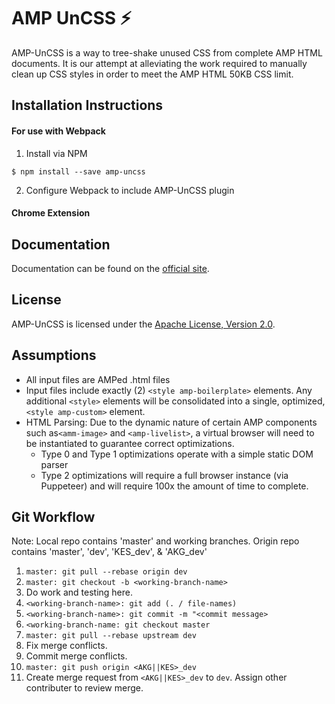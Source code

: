 # AMP UnCSS ⚡

AMP-UnCSS is a way to tree-shake unused CSS from complete AMP HTML documents. It is our attempt at alleviating the work required to manually clean up CSS styles in order to meet the AMP HTML 50KB CSS limit.

## Installation Instructions

#### For use with Webpack

1. Install via NPM

``$ npm install --save amp-uncss``

2. Configure Webpack to include AMP-UnCSS plugin

#### Chrome Extension

## Documentation

Documentation can be found on the [official site](index.html). 

## License

AMP-UnCSS is licensed under the [Apache License, Version 2.0](LICENSE).

## Assumptions

- All input files are AMPed .html files
- Input files include exactly (2) `<style amp-boilerplate>` elements. Any additional `<style>` 
  elements will be consolidated into a single, optimized, `<style amp-custom>` element. 
- HTML Parsing: Due to the dynamic nature of certain AMP components such as`<amm-image>` and 
`<amp-livelist>`, a virtual browser will need to be instantiated to guarantee correct optimizations.
  - Type 0 and Type 1 optimizations operate with a simple static DOM parser
  - Type 2 optimizations will require a full browser instance (via Puppeteer) and will require 100x 
  the amount of time to complete.

## Git Workflow

Note: Local repo contains 'master' and working branches. Origin repo contains 'master', 'dev', 'KES_dev', & 'AKG_dev'

1. ``master: git pull --rebase origin dev``
2. ``master: git checkout -b <working-branch-name>``
3. Do work and testing here.
4. ``<working-branch-name>: git add (. / file-names)``
5. ``<working-branch-name>: git commit -m "<commit message>``
6. ``<working-branch-name: git checkout master``
7. ``master: git pull --rebase upstream dev``
8. Fix merge conflicts.
9. Commit merge conflicts.
10. ``master: git push origin <AKG||KES>_dev``
11. Create merge request from ``<AKG||KES>_dev`` to ``dev``. Assign other contributer to review merge.  
